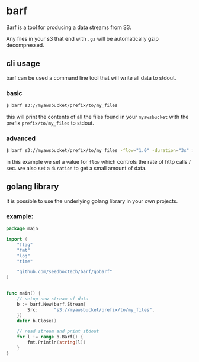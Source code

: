 # barf

Barf is a tool for producing a data streams from S3.

Any files in your s3  that end with `.gz` will be automatically gzip decompressed.

## cli usage

barf can be used a command line tool that will write all data to stdout.

### basic

```sh
$ barf s3://myawsbucket/prefix/to/my_files
```

this will print the contents of all the files found in your `myawsbucket`
with the prefix `prefix/to/my_files` to stdout.

### advanced

```sh
$ barf s3://myawsbucket/prefix/to/my_files -flow="1.0" -duration="3s" > output
```

in this example we set a value for `flow` which controls the rate of http calls / sec.
we also set a `duration` to get a small amount of data.


## golang library

It is possible to use the underlying golang library in your own projects.

### example:

```go
package main

import (
	"flag"
	"fmt"
	"log"
	"time"

	"github.com/seedboxtech/barf/gobarf"
)


func main() {
	// setup new stream of data
	b := barf.New(barf.Stream{
		Src:      "s3://myawsbucket/prefix/to/my_files",
	})
	defer b.Close()

	// read stream and print stdout
  	for l := range b.Barf() {
		fmt.Println(string(l))
	}
}
```
